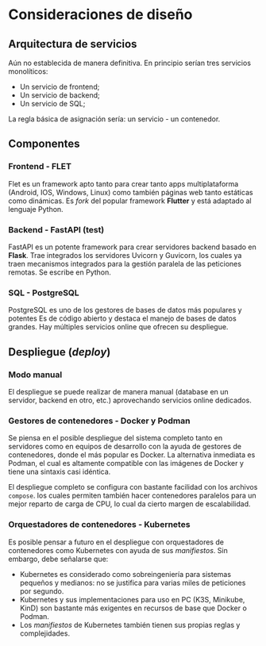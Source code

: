 

# Consideraciones de diseño


## Arquitectura de servicios

Aún no establecida de manera definitiva.
En principio serían tres servicios monolíticos:

- Un servicio de frontend;
- Un servicio de backend;
- Un servicio de SQL;

La regla básica de asignación sería: un servicio - un contenedor.


<!-- 
Es posible que estos bloques sean fragmentados a futuro en microservicios para 
poder acomodarlos con topologías como:

- Paquete por capa;
- Paquete por prestación;
- Arquitectura de cebolla;
- Arquitectura hexagonal.
 -->



## Componentes


### Frontend - FLET

Flet es un framework apto tanto para crear
tanto apps multiplataforma
(Android, IOS, Windows, Linux) 
como también páginas web 
tanto estáticas como dinámicas.
Es *fork* del popular framework **Flutter** 
y está adaptado al lenguaje Python.


### Backend - FastAPI (test)

FastAPI es un potente framework para crear servidores backend
basado en **Flask**.
Trae integrados los servidores Uvicorn y Guvicorn, 
los cuales ya traen mecanismos integrados para la gestión paralela 
de las peticiones remotas.
Se escribe en Python.


### SQL - PostgreSQL

PostgreSQL es uno de los gestores de bases de datos
más populares y potentes
Es de código abierto y destaca el manejo de bases de datos grandes. 
Hay múltiples servicios online que ofrecen su despliegue.





## Despliegue (*deploy*)

### Modo manual

El despliegue se puede realizar de manera manual (database en un servidor, backend en otro, etc.) aprovechando servicios online dedicados.

### Gestores de contenedores - Docker y Podman

Se piensa en el posible despliegue del sistema completo
tanto en servidores como en equipos de desarrollo
con la ayuda de gestores de contenedores,
donde el más popular es Docker. 
La alternativa inmediata es Podman, 
el cual es altamente compatible con las imágenes de Docker 
y tiene una sintaxis casi idéntica.

El despliegue completo se configura con bastante facilidad con los archivos `compose`.
los cuales permiten también hacer contenedores paralelos para un mejor reparto de carga de CPU,
lo cual da cierto margen de escalabilidad.

### Orquestadores de contenedores - Kubernetes

Es posible pensar a futuro en el despliegue con orquestadores de contenedores como Kubernetes con ayuda de sus *manifiestos*.
Sin embargo, debe señalarse que:

- Kubernetes es considerado como sobreingeniería para sistemas pequeños y medianos: 
no se justifica para varias miles de peticiones por segundo.
- Kubernetes y sus implementaciones para uso en PC (K3S, Minikube, KinD) son bastante más exigentes en recursos de base que Docker o Podman. 
- Los *manifiestos* de Kubernetes también tienen sus propias reglas y complejidades.